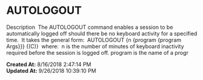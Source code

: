 # AUTOLOGOUT

Description  The AUTOLOGOUT command enables a session to be automatically logged off should there be no keyboard activity for a specified time.  It takes the general form:  AUTOLOGOUT {n {program {program Args}}} {(C)}  where:  n is the number of minutes of keyboard inactivity required before the session is logged off. program is the name of a progr  

**Created At:** 8/16/2018 2:47:14 PM  
**Updated At:** 9/26/2018 10:39:10 PM  

